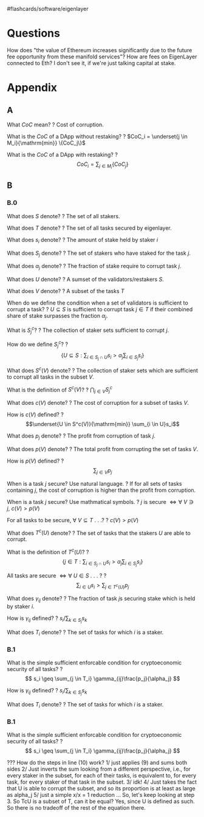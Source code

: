 
#flashcards/software/eigenlayer

# Questions

How does "the value of Ethereum increases significantly due to the future fee opportunity from these manifold services"? How are fees on EigenLayer connected to Eth? I don't see it, if we're just talking capital at stake.

# Appendix

## A

What $CoC$ mean?
?
Cost of corruption.
<!--SR:2022-08-14,4,250-->

What is the $CoC$ of a DApp without restaking?
?
$CoC_i = \underset{j \in M_i}{\mathrm{min}} \{CoC_j\}$
<!--SR:2022-08-12,2,250-->

What is the $CoC$ of a DApp with restaking?
?
$$CoC_i = \sum_{j \in M_i} \{CoC_j\}$$
<!--SR:2022-08-14,4,250-->

## B

### B.0

What does $S$ denote?
?
The set of all stakers.
<!--SR:2022-08-13,3,250-->

What does $T$ denote?
?
The set of all tasks secured by eigenlayer.
<!--SR:2022-08-13,3,250-->

What does $s_i$ denote?
?
The amount of stake held by staker $i$
<!--SR:2022-08-14,3,230-->

What does $S_j$ denote?
?
The set of stakers who have staked for the task $j$.
<!--SR:2022-08-15,4,250-->

What does $\alpha_j$ denote?
?
The fraction of stake require to corrupt task $j$.
<!--SR:2022-08-14,4,250-->

What does $U$ denote?
?
A sumset of the validators/restakers $S$.
<!--SR:2022-08-12,2,250-->

What does $V$ denote?
?
A subset of the tasks $T$
<!--SR:2022-08-14,4,250-->

When do we define the condition when a set of validators is sufficient to corrupt a task?
?
$U \subseteq S$ is sufficient to corrupt task $j \in T$ if their combined share of stake surpasses the fraction $\alpha_j$.
<!--SR:2022-08-12,1,210-->

What is $S_j^c$?
?
The collection of staker sets sufficient to corrupt $j$.
<!--SR:2022-08-13,3,250-->

How do we define $S_j^c$?
?
$$
\{ U \subseteq S : \sum_{i \in S_j \cap U} s_i > \alpha_j \sum_{i \in S_j} s_i\}
$$
<!--SR:2022-08-12,2,250-->

What does $S^c(V)$ denote?
?
The collection of staker sets which are sufficient to corrupt all tasks in the subset $V$.
<!--SR:2022-08-15,4,250-->

What is the definition of $S^c(V)$?
?
$\bigcap_{j \in V} S_j^c$
<!--SR:2022-08-12,1,230-->

What does $c(V)$ denote?
?
The cost of corruption for a subset of tasks $V$.
<!--SR:2022-08-16,5,270-->

How is $c(V)$ defined?
?
$$\underset{U \in S^c(V)}{\mathrm{min}} \sum_{i \in U}s_i$$
<!--SR:2022-08-15,4,250-->

What does $p_j$ denote?
?
The profit from corruption of task $j$.
<!--SR:2022-08-16,5,270-->

What does $p(V)$ denote?
?
The total profit from corrupting the set of tasks $V$.
<!--SR:2022-08-15,4,250-->

How is $p(V)$ defined?
?
$$\sum_{j \in V} p_j$$
<!--SR:2022-08-16,5,270-->

When is a task $j$ secure? Use natural language.
?
If for all sets of tasks containing $j$, the cost of corruption is higher than the profit from corruption.
<!--SR:2022-08-15,4,250-->

When is a task $j$ secure? Use mathmatical symbols.
?
$j$ is secure $\iff \forall\ V \ni j,\ c(V) > p(V)$
<!--SR:2022-08-12,1,230-->

For all tasks to be secure, $\forall\ V \subseteq T$ . . .?
?
$c(V) > p(V)$
<!--SR:2022-08-16,5,270-->

What does $T^c(U)$ denote?
?
The set of tasks that the stakers $U$ are able to corrupt.
<!--SR:2022-08-14,3,250-->

What is the definition of $T^c(U)$?
?
$$
\{j \in T : \sum_{i \in S_j \cap U} s_i > \alpha_j \sum_{i \in S_j}s_i\}
$$
<!--SR:2022-08-12,1,230-->


All tasks are secure $\iff \forall\ U \in S$ . . . ?
?
$$\sum_{i \in U}s_i > \sum_{j \in T^c(U)} p_j $$
<!--SR:2022-08-13,2,250-->

What does $\gamma_{ij}$ denote?
?
The fraction of task $j$s securing stake which is held by staker $i$.
<!--SR:2022-08-15,4,270-->

How is $\gamma_{ij}$ defined?
?
$s_i/\sum_{k \in S_j} s_k$
<!--SR:2022-08-12,1,230-->

What does $T_i$ denote?
?
The set of tasks for which $i$ is a staker.
<!--SR:2022-08-16,5,270-->

### B.1

What is the simple sufficient enforcable condition for cryptoeconomic security of all tasks?
?
$$
s_i \geq \sum_{j \in T_i} \gamma_{ij}\frac{p_j}{\alpha_j}
$$
<!--SR:2022-08-15,4,250-->

How is $\gamma_{ij}$ defined?
?
$s_i/\sum_{k \in S_j} s_k$
<!--SR:2022-08-12,1,230-->

What does $T_i$ denote?
?
The set of tasks for which $i$ is a staker.
<!--SR:2022-08-16,5,270-->

### B.1

What is the simple sufficient enforcable condition for cryptoeconomic security of all tasks?
?
$$
s_i \geq \sum_{j \in T_i} \gamma_{ij}\frac{p_j}{\alpha_j}
$$
<!--SR:2022-08-15,4,250-->


??? How do the steps in line (10) work?
1/  just applies (9) and sums both sides
2/ Just inverts the sum looking from a different perspective, i.e., for every staker in the subset, for each of their tasks, is equivalent to, for every task, for every staker of that task in the subset.
3/ idk!
4/ Just takes the fact that U is able to corrupt the subset, and so its proportion is at least as large as alpha_j
5/ just a simple x/x = 1 reduction
...
So, let's keep looking at step 3. So TcU is a subset of T, can it be equal? Yes, since U is defined as such. So there is no tradeoff of the rest of the equation there.